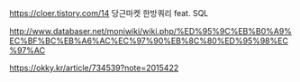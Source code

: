https://cloer.tistory.com/14 당근마켓 한방쿼리 feat. SQL

http://www.databaser.net/moniwiki/wiki.php/%ED%95%9C%EB%B0%A9%EC%BF%BC%EB%A6%AC%EC%97%90%EB%8C%80%ED%95%98%EC%97%AC

https://okky.kr/article/734539?note=2015422
